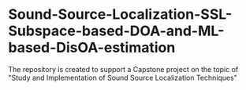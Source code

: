 # Sound-Source-Localization-SSL-Subspace-based-DOA-and-ML-based-DisOA-estimation
The repository is created to support a Capstone project on the topic of "Study and Implementation of Sound Source Localization Techniques"
